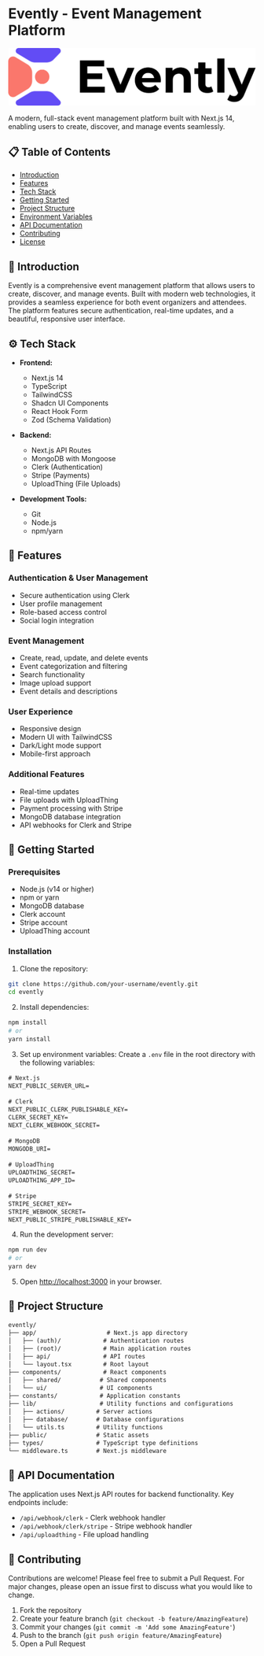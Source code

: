 # Evently - Event Management Platform

![Evently Banner](public/assets/images/logo.svg)

A modern, full-stack event management platform built with Next.js 14, enabling users to create, discover, and manage events seamlessly.

## 📋 Table of Contents
- [Introduction](#introduction)
- [Features](#features)
- [Tech Stack](#tech-stack)
- [Getting Started](#getting-started)
- [Project Structure](#project-structure)
- [Environment Variables](#environment-variables)
- [API Documentation](#api-documentation)
- [Contributing](#contributing)
- [License](#license)

## 🤖 Introduction

Evently is a comprehensive event management platform that allows users to create, discover, and manage events. Built with modern web technologies, it provides a seamless experience for both event organizers and attendees. The platform features secure authentication, real-time updates, and a beautiful, responsive user interface.

## ⚙️ Tech Stack

- **Frontend:**
  - Next.js 14
  - TypeScript
  - TailwindCSS
  - Shadcn UI Components
  - React Hook Form
  - Zod (Schema Validation)

- **Backend:**
  - Next.js API Routes
  - MongoDB with Mongoose
  - Clerk (Authentication)
  - Stripe (Payments)
  - UploadThing (File Uploads)

- **Development Tools:**
  - Git
  - Node.js
  - npm/yarn

## 🔋 Features

### Authentication & User Management
- Secure authentication using Clerk
- User profile management
- Role-based access control
- Social login integration

### Event Management
- Create, read, update, and delete events
- Event categorization and filtering
- Search functionality
- Image upload support
- Event details and descriptions

### User Experience
- Responsive design
- Modern UI with TailwindCSS
- Dark/Light mode support
- Mobile-first approach

### Additional Features
- Real-time updates
- File uploads with UploadThing
- Payment processing with Stripe
- MongoDB database integration
- API webhooks for Clerk and Stripe

## 🚀 Getting Started

### Prerequisites

- Node.js (v14 or higher)
- npm or yarn
- MongoDB database
- Clerk account
- Stripe account
- UploadThing account

### Installation

1. Clone the repository:
```bash
git clone https://github.com/your-username/evently.git
cd evently
```

2. Install dependencies:
```bash
npm install
# or
yarn install
```

3. Set up environment variables:
Create a `.env` file in the root directory with the following variables:
```env
# Next.js
NEXT_PUBLIC_SERVER_URL=

# Clerk
NEXT_PUBLIC_CLERK_PUBLISHABLE_KEY=
CLERK_SECRET_KEY=
NEXT_CLERK_WEBHOOK_SECRET=

# MongoDB
MONGODB_URI=

# UploadThing
UPLOADTHING_SECRET=
UPLOADTHING_APP_ID=

# Stripe
STRIPE_SECRET_KEY=
STRIPE_WEBHOOK_SECRET=
NEXT_PUBLIC_STRIPE_PUBLISHABLE_KEY=
```

4. Run the development server:
```bash
npm run dev
# or
yarn dev
```

5. Open [http://localhost:3000](http://localhost:3000) in your browser.

## 📁 Project Structure

```
evently/
├── app/                    # Next.js app directory
│   ├── (auth)/            # Authentication routes
│   ├── (root)/            # Main application routes
│   ├── api/               # API routes
│   └── layout.tsx         # Root layout
├── components/            # React components
│   ├── shared/           # Shared components
│   └── ui/               # UI components
├── constants/            # Application constants
├── lib/                  # Utility functions and configurations
│   ├── actions/         # Server actions
│   ├── database/        # Database configurations
│   └── utils.ts         # Utility functions
├── public/              # Static assets
├── types/               # TypeScript type definitions
└── middleware.ts        # Next.js middleware
```

## 🔗 API Documentation

The application uses Next.js API routes for backend functionality. Key endpoints include:

- `/api/webhook/clerk` - Clerk webhook handler
- `/api/webhook/clerk/stripe` - Stripe webhook handler
- `/api/uploadthing` - File upload handling

## 🤝 Contributing

Contributions are welcome! Please feel free to submit a Pull Request. For major changes, please open an issue first to discuss what you would like to change.

1. Fork the repository
2. Create your feature branch (`git checkout -b feature/AmazingFeature`)
3. Commit your changes (`git commit -m 'Add some AmazingFeature'`)
4. Push to the branch (`git push origin feature/AmazingFeature`)
5. Open a Pull Request

